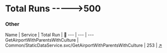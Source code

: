 # Total Runs ----->500





<h3><a name="Flight"></a>Other</h3>

  Name | Service | Total Run | :star2:
--- | --- | --- 
GetAirportWithParentsWithCulture | Common/StaticDataService.svc/GetAirportWithParentsWithCulture | 253 | [:arrow_upper_right:](http://introjs.com)



